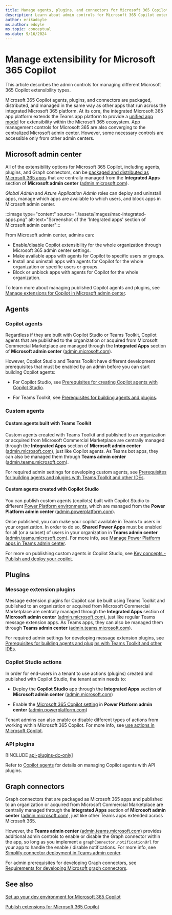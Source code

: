 ```yaml
---
title: Manage agents, plugins, and connectors for Microsoft 365 Copilot
description: Learn about admin controls for Microsoft 365 Copilot extensibility
author: erikadoyle
ms.author: edoyle
ms.topic: conceptual
ms.date: 9/16/2024
---
```


# Manage extensibility for Microsoft 365 Copilot

This article describes the admin controls for managing different Microsoft 365 Copilot extensibility types. 

Microsoft 365 Copilot agents, plugins, and connectors are packaged, distributed, and managed in the same way as other apps that run across the integrated Microsoft 365 platform. At its core, the integrated Microsoft 365 app platform extends the Teams app platform to provide a [unified app model](extensions-are-apps.md) for extensibility within the Microsoft 365 ecosystem. App management controls for Microsoft 365 are also converging to the centralized Microsoft admin center. However, some necessary controls are accessible only from other admin centers.

## Microsoft admin center

All of the extensibility options for Microsoft 365 Copilot, including agents, plugins, and Graph connectors, can be [packaged and distributed as Microsoft 365 apps](./extensions-are-apps.md) that are centrally managed from the **Integrated Apps** section of **Microsoft admin center** ([admin.microsoft.com](https://admin.microsoft.com)).

*Global Admin* and *Azure Application Admin* roles can deploy and uninstall apps, manage which apps are available to which users, and block apps in Microsoft admin center.

:::image type="content" source="./assets/images/mac-integrated-apps.png" alt-text="Screenshot of the 'Integrated apps' section of Microsoft admin center":::

From Microsoft admin center, admins can:

- Enable/disable Copilot extensibility for the whole organization through Microsoft 365 admin center settings.
- Make available apps with agents for Copilot to specific users or groups.
- Install and uninstall apps with agents for Copilot for the whole organization or specific users or groups.
- Block or unblock apps with agents for Copilot for the whole organization.

To learn more about managing published Copilot agents and plugins, see [Manage extensions for Copilot in Microsoft admin center](/microsoft-365/admin/manage/manage-plugins-for-copilot-in-integrated-apps?context=/microsoft-365-copilot/extensibility/context).

## Agents

### Copilot agents

Regardless if they are built with Copilot Studio or Teams Toolkit, Copilot agents that are published to the organization or acquired from Microsoft Commercial Marketplace are managed through the **Integrated Apps** section of **Microsoft admin center** ([admin.microsoft.com](https://admin.microsoft.com)).

However, Copilot Studio and Teams Toolkit have different development prerequisites that must be enabled by an admin before you can start building Copilot agents:

- For Copilot Studio, see [Prerequisites for creating Copilot agents with Copilot Studio](/microsoft-copilot-studio/microsoft-copilot-extend-copilot-extensions#prerequisites).

- For Teams Toolkit, see [Prerequisites for building agents and plugins](./prerequisites.md#building-with-teams-toolkit).

### Custom agents

#### Custom agents built with Teams Toolkit

Custom agents created with Teams Toolkit and published to an organization or acquired from Microsoft Commercial Marketplace are centrally managed through the **Integrated Apps** section of **Microsoft admin center** ([admin.microsoft.com](https://admin.microsoft.com)), just like Copilot agents. As Teams bot apps, they can also be managed them through **Teams admin center** ([admin.teams.microsoft.com](https://admin.teams.microsoft.com/)).

For required admin settings for developing custom agents, see [Prerequisites for building agents and plugins with Teams Toolkit and other IDEs](./prerequisites.md#building-with-teams-toolkit).

#### Custom agents created with Copilot Studio

You can publish custom agents (copilots) built with Copilot Studio to different [Power Platform environments](/microsoft-copilot-studio/environments-first-run-experience), which are managed from the **Power Platform admin center** ([admin.powerplatform.com](https://admin.powerplatform.com)).

Once published, you can make your copilot available in Teams to users in your organization. In order to do so, **Shared Power Apps** must be enabled for all (or a subset) of users in your organization in **Teams admin center** ([admin.teams.microsoft.com](https://admin.teams.microsoft.com/)). For more info, see [Manage Power Platform apps in Teams admin center](/microsoftteams/manage-power-platform-apps).

For more on publishing custom agents in Copilot Studio, see [Key concepts - Publish and deploy your copilot](/microsoft-copilot-studio/publication-fundamentals-publish-channels).

## Plugins

### Message extension plugins

Message extension plugins for Copilot can be built using Teams Toolkit and published to an organization or acquired from Microsoft Commercial Marketplace are centrally managed through the **Integrated Apps** section of **Microsoft admin center** ([admin.microsoft.com](https://admin.microsoft.com)), just like regular Teams message extension apps. As Teams  apps, they can also be managed them through **Teams admin center** ([admin.teams.microsoft.com](https://admin.teams.microsoft.com/)).

For required admin settings for developing message extension plugins, see [Prerequisites for building agents and plugins with Teams Toolkit and other IDEs](./prerequisites.md#building-with-teams-toolkit).

### Copilot Studio actions

In order for end-users in a tenant to use actions (plugins) created and published with Copilot Studio, the tenant admin needs to:

- Deploy the **Copilot Studio** app through the **Integrated Apps** section of **Microsoft admin center** ([admin.microsoft.com](https://admin.microsoft.com))

- Enable the [Microsoft 365 Copilot setting](/microsoft-copilot-studio/copilot-plugins-overview#enable-or-disable-copilot-for-microsoft-365-in-power-platform-admin-center-admin) in **Power Platform admin center** ([admin.powerplatform.com](https://admin.powerplatform.com))

Tenant admins can also enable or disable different types of actions from working within Microsoft 365 Copilot. For more info, see [use actions in Microsoft Copilot](/microsoft-copilot-studio/copilot-plugins-overview#use-actions-in-microsoft-copilot).

### API plugins

[!INCLUDE [api-plugins-dc-only](includes/api-plugins-dc-only.md)]

Refer to [Copilot agents](#copilot-agents) for details on managing Copilot agents with API plugins.

## Graph connectors

Graph connectors that are packaged as Microsoft 365 apps and published to an organization or acquired from Microsoft Commercial Marketplace are centrally managed through the **Integrated Apps** section of **Microsoft admin center** ([admin.microsoft.com](https://admin.microsoft.com)), just like other Teams apps extended across Microsoft 365.

However, the **Teams admin center** ([admin.teams.microsoft.com](https://admin.teams.microsoft.com/)) provides additional admin controls to enable or disable the Graph connector within the app, so long as you implement a `graphConnector.notificationUrl` for your app to handle the enable / disable notifications. For more info, see [Simplify connector deployment in Teams admin center](/graph/connecting-external-content-deploy-teams?context=/microsoft-365-copilot/extensibility/context).

For admin prerequisites for developing Graph connectors, see [Requirements for developing Microsoft graph connectors](./prerequisites.md#requirements-for-developing-microsoft-graph-connector).

## See also

[Set up your dev environment for Microsoft 365 Copilot](prerequisites.md)

[Publish extensions for Microsoft 365 Copilot](publish.md)


